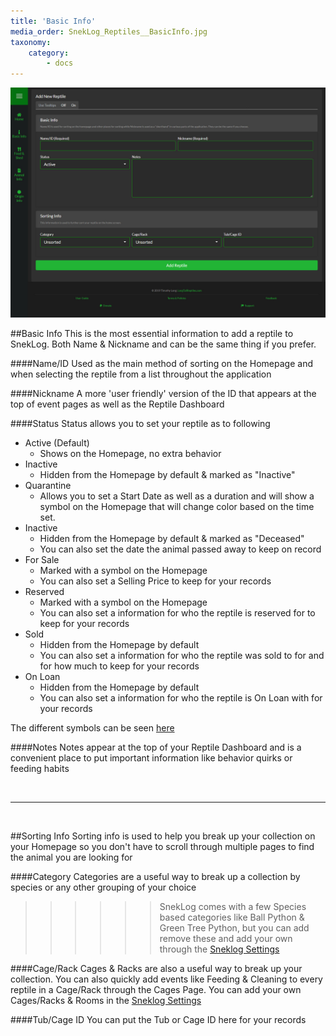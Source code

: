 ```yaml
---
title: 'Basic Info'
media_order: SnekLog_Reptiles__BasicInfo.jpg
taxonomy:
    category:
        - docs
---
```


![](SnekLog_Reptiles__BasicInfo.jpg)

##Basic Info
This is the most essential information to add a reptile to SnekLog. Both Name & Nickname and can be the same thing if you prefer.

####Name/ID
Used as the main method of sorting on the Homepage and when selecting the reptile from a list throughout the application

####Nickname
A more 'user friendly' version of the ID that appears at the top of event pages as well as the Reptile Dashboard

####Status
Status allows you to set your reptile as to following 
* Active (Default)
    * Shows on the Homepage, no extra behavior
* Inactive
    * Hidden from the Homepage by default & marked as "Inactive"
* Quarantine
    * Allows you to set a Start Date as well as a duration and will show a symbol on the Homepage that will change color based on the time set.
* Inactive
    * Hidden from the Homepage by default & marked as "Deceased"
    * You can also set the date the animal passed away to keep on record
* For Sale
    * Marked with a symbol on the Homepage
    * You can also set a Selling Price to keep for your records
* Reserved
    * Marked with a symbol on the Homepage
    * You can also set a information for who the reptile is reserved for to keep for your records
* Sold
    * Hidden from the Homepage by default
    * You can also set a information for who the reptile was sold to for and for how much to keep for your records
* On Loan
    * Hidden from the Homepage by default
    * You can also set a information for who the reptile is On Loan with for your records
     
The different symbols can be seen [here](https://help.sneklog.com/home-pages/home-full/home-full-cards)

####Notes
Notes appear at the top of your Reptile Dashboard and is a convenient place to put important information like behavior quirks or feeding habits

&nbsp;

---

&nbsp;

##Sorting Info
Sorting info is used to help you break up your collection on your Homepage so you don't have to scroll through multiple pages to find the animal you are looking for

####Category
Categories are a useful way to break up a collection by species or any other grouping of your choice
>>>>>> SnekLog comes with a few Species based categories like Ball Python & Green Tree Python, but you can add remove these and add your own through the [Sneklog Settings](https://help.sneklog.com/settings/sneklog-settings/reptile-categories)

####Cage/Rack
Cages & Racks are also a useful way to break up your collection. You can also quickly add events like Feeding & Cleaning to every reptile in a Cage/Rack through the Cages Page. You can add your own Cages/Racks & Rooms in the [Sneklog Settings](https://help.sneklog.com/settings/sneklog-settings/cages-and-rooms)

####Tub/Cage ID
You can put the Tub or Cage ID here for your records
